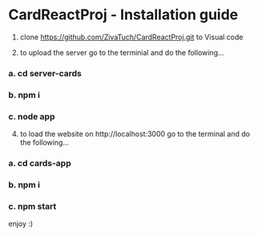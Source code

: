 # CardReactProj - Installation guide

1. clone https://github.com/ZivaTuch/CardReactProj.git to Visual code

2. to upload the server go to the terminial and do the following...
   
###    a.  cd server-cards 
   
###      b.  npm i
   
###      c.  node app

4. to load the website on http://localhost:3000 go to the terminal and do the following...
   
###     a.  cd cards-app
   
###     b.  npm i
   
###     c.  npm start

   

 enjoy :)  
   
   
